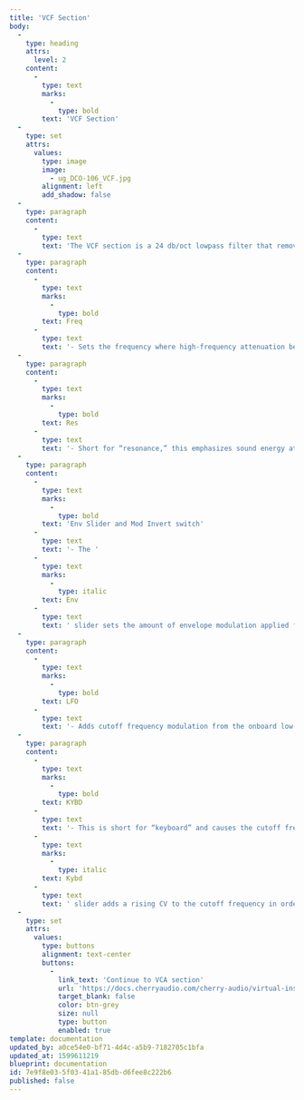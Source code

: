 ```yaml
---
title: 'VCF Section'
body:
  -
    type: heading
    attrs:
      level: 2
    content:
      -
        type: text
        marks:
          -
            type: bold
        text: 'VCF Section'
  -
    type: set
    attrs:
      values:
        type: image
        image:
          - ug_DCO-106_VCF.jpg
        alignment: left
        add_shadow: false
  -
    type: paragraph
    content:
      -
        type: text
        text: 'The VCF section is a 24 db/oct lowpass filter that removes high frequencies as its cutoff frequency setting is decreased from max, resulting in a dulling of sound. DCO-106 features a super-accurate emulation, with particular attention paid to the original Juno''s non-linear self-resonating characteristics - phew, that''s a mouthful, but all you gotta know is that DCO-106 sounds just like the real thing! '
  -
    type: paragraph
    content:
      -
        type: text
        marks:
          -
            type: bold
        text: Freq
      -
        type: text
        text: '- Sets the frequency where high-frequency attenuation begins, from 20 Hz up to 24,000 Hz. Though it seems odd to have a cutoff control that goes 4000 Hz above human hearing threshold, remember that all filters have a "slope" to their response, so that extra range guarantees you won''t hear any filtering at maximum setting.'
  -
    type: paragraph
    content:
      -
        type: text
        marks:
          -
            type: bold
        text: Res
      -
        type: text
        text: '- Short for “resonance,” this emphasizes sound energy at and around the current cutoff frequency by adding feedback from the filter''s output back to its input. At lower settings, this can be used to create mild resonances such as those heard in acoustic instruments. DCO-106’s implementation is fully self-oscillating - at extreme settings, it can be used as a sine wave generator, but be careful because high resonance settings can result in loud, screamy, dog-terrifying (and speaker blowing) occurrences.'
  -
    type: paragraph
    content:
      -
        type: text
        marks:
          -
            type: bold
        text: 'Env Slider and Mod Invert switch'
      -
        type: text
        text: '- The '
      -
        type: text
        marks:
          -
            type: italic
        text: Env
      -
        type: text
        text: ' slider sets the amount of envelope modulation applied from the envelope generator. With the invert switch in the up position, envelope mod affects the cutoff frequency positively. In the down position, envelope mod is inverted for “reverse” effects. '
  -
    type: paragraph
    content:
      -
        type: text
        marks:
          -
            type: bold
        text: LFO
      -
        type: text
        text: '- Adds cutoff frequency modulation from the onboard low-frequency oscillator section. '
  -
    type: paragraph
    content:
      -
        type: text
        marks:
          -
            type: bold
        text: KYBD
      -
        type: text
        text: '- This is short for “keyboard” and causes the cutoff frequency to increase as ascending notes are played on a keyboard. The idea behind this is, because actual note frequencies rise as higher pitches are played, the '
      -
        type: text
        marks:
          -
            type: italic
        text: Kybd
      -
        type: text
        text: ' slider adds a rising CV to the cutoff frequency in order to maintain the brightness of notes as higher pitches are played. '
  -
    type: set
    attrs:
      values:
        type: buttons
        alignment: text-center
        buttons:
          -
            link_text: 'Continue to VCA section'
            url: 'https://docs.cherryaudio.com/cherry-audio/virtual-instruments/dco-106/vca-section'
            target_blank: false
            color: btn-grey
            size: null
            type: button
            enabled: true
template: documentation
updated_by: a0ce54e0-bf71-4d4c-a5b9-7182705c1bfa
updated_at: 1599611219
blueprint: documentation
id: 7e9f8e03-5f03-41a1-85db-d6fee8c222b6
published: false
---
```

